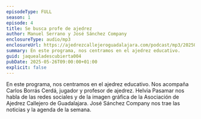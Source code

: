 ```yaml
---
episodeType: FULL
season: 1
episode: 4
title: Se busca profe de ajedrez
author: Manuel Serrano y José Sánchez Company
enclosureType: audio/mp3
enclosureUrl: https://ajedrezcallejeroguadalajara.com/podcast/mp3/20250526-JALD.mp3
summary: En este programa, nos centramos en el ajedrez educativo. 
guid: jaquealadescubierta004
pubDate: 2025-05-26T09:00:00+01:00
explicit: false
---
```

En este programa, nos centramos en el ajedrez educativo. Nos acompaña Carlos Borrás Cerdá, jugador y profesor de ajedrez. Helvia Pasamar nos habla de las redes sociales y de la imagen gráfica de la Asociación de Ajedrez Callejero de Guadalajara. José Sánchez Company nos trae las noticias y la agenda de la semana.
